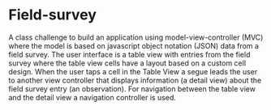 # Field-survey
A class challenge to build an application using model-view-controller (MVC) where the model is based on javascript object notation (JSON) data from a field survey. The user interface is a table view with entries from the field survey where the table view cells have a layout based on a custom cell design. When the user taps a cell in the Table View a segue leads the user to another view controller that displays information (a detail view) about the field survey entry (an observation). For navigation between the table view and the detail view a navigation controller is used.
